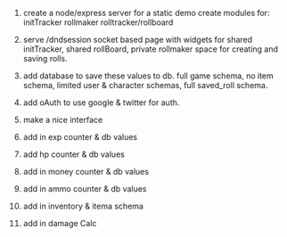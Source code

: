 1. create a node/express server for a static demo
	create modules for:
		initTracker
		rollmaker
		rolltracker/rollboard

2. serve /dndsession
	socket based page with widgets for shared initTracker, shared rollBoard, private rollmaker space for creating and saving rolls.
3. add database to save these values to db.
	full game schema, no item schema, limited user & character schemas, full saved_roll schema.

4. add oAuth to use google & twitter for auth.
5. make a nice interface
6. add in exp counter & db values
7. add hp counter & db values
8. add in money counter & db values
9. add in ammo counter & db values
10. add in inventory & itema schema
11. add in damage Calc
